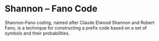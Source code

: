# Shannon – Fano Code

Shannon–Fano coding, named after Claude Elwood Shannon and Robert Fano, is a technique
for constructing a prefix code based on a set of symbols and their probabilities.

